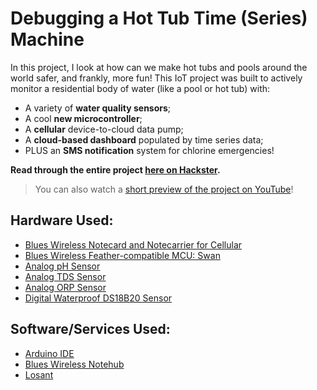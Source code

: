 # Debugging a Hot Tub Time (Series) Machine

In this project, I look at how can we make hot tubs and pools around the world 
safer, and frankly, more fun! This IoT project was built to actively monitor 
a residential body of water (like a pool or hot tub) with:

- A variety of **water quality sensors**;
- A cool **new microcontroller**;
- A **cellular** device-to-cloud data pump;
- A **cloud-based dashboard** populated by time series data;
- PLUS an **SMS notification** system for chlorine emergencies!

**Read through the entire project [here on Hackster](https://www.hackster.io/rob-lauer/debugging-a-hot-tub-time-series-machine-92e44f).**

> You can also watch a [short preview of the project on YouTube](https://youtu.be/pYxxY7sP5MI)!

## Hardware Used:

- [Blues Wireless Notecard and Notecarrier for Cellular](https://blues.io/products/notecard/?utm_source=github&utm_medium=web&utm_campaign=featured-project&utm_content=hottub)
- [Blues Wireless Feather-compatible MCU: Swan](https://blues.io/products/swan/?utm_source=github&utm_medium=web&utm_campaign=featured-project&utm_content=hottub)
- [Analog pH Sensor](https://www.dfrobot.com/product-2069.html?tracking=60f51c53af980)
- [Analog TDS Sensor](https://www.dfrobot.com/product-1662.html?tracking=60f51c53af980)
- [Analog ORP Sensor](https://www.dfrobot.com/product-1071.html?tracking=60f51c53af980)
- [Digital Waterproof DS18B20 Sensor](https://www.dfrobot.com/product-1354.html?tracking=60f51c53af980) 

## Software/Services Used:

- [Arduino IDE](https://www.arduino.cc/en/software)
- [Blues Wireless Notehub](https://blues.io/services/?utm_source=github&utm_medium=web&utm_campaign=featured-project&utm_content=hottub)
- [Losant](https://www.losant.com/)
